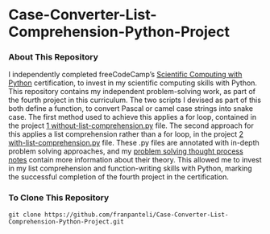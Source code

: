 # Case-Converter-List-Comprehension-Python-Project
### About This Repository
I independently completed freeCodeCamp’s [Scientific Computing with Python](https://www.freecodecamp.org/learn/scientific-computing-with-python/) certification, to invest in my scientific computing skills with Python. This repository contains my independent problem-solving work, as part of the fourth project in this curriculum. The two scripts I devised as part of this both define a function, to convert Pascal or camel case strings into snake case. The first method used to achieve this applies a for loop, contained in the project [1 without-list-comprehension.py](https://github.com/franpanteli/Case-Converter-List-Comprehension-Python-Project/blob/main/1%20without-list-comprehension.py) file. The second approach for this applies a list comprehension rather than a for loop, in the project [2 with-list-comprehension.py](https://github.com/franpanteli/Case-Converter-List-Comprehension-Python-Project/blob/main/2%20with-list-comprehension.py) file. These .py files are annotated with in-depth problem solving approaches, and my [problem solving thought process notes](https://github.com/franpanteli/Case-Converter-List-Comprehension-Python-Project/blob/main/List%20Comprehension%20Problem%20Solving%20Thought%20Process%20Notes.txt) contain more information about their theory. This allowed me to invest in my list comprehension and function-writing skills with Python, marking the successful completion of the fourth project in the certification.

### To Clone This Repository
```
git clone https://github.com/franpanteli/Case-Converter-List-Comprehension-Python-Project.git
```
